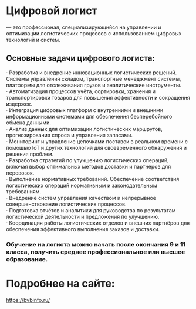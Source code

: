 # Цифровой логист 
— это профессионал, специализирующийся на управлении и оптимизации логистических процессов с использованием цифровых технологий и систем.  

## Основные задачи цифрового логиста:
·       Разработка и внедрение инновационных логистических решений. Системы управления складом, транспортные менеджмент системы, платформы для отслеживания грузов и аналитические инструменты.  
·       Автоматизация процессов учёта, сортировки, хранения и транспортировки товаров для повышения эффективности и сокращения издержек.  
·       Интеграция цифровых платформ с внутренними и внешними информационными системами для обеспечения бесперебойного обмена данными.  
·       Анализ данных для оптимизации логистических маршрутов, прогнозирования спроса и управления запасами.  
·       Мониторинг и управление цепочками поставок в реальном времени с помощью IoT и других технологий для своевременного обнаружения и решения проблем.  
·       Разработка стратегий по улучшению логистических операций, включая выбор оптимальных методов доставки и партнёров для перевозок.  
·       Выполнение нормативных требований. Обеспечение соответствия логистических операций нормативным и законодательным требованиям.  
·       Внедрение систем управления качеством и непрерывное совершенствование логистических процессов.  
·       Подготовка отчётов и аналитики для руководства по результатам логистической деятельности и предложения по улучшению.  
·       Координация работы логистических отделов и внешних партнёров для обеспечения эффективного выполнения заказов и доставки.  

### Обучение на логиста можно начать после окончания 9 и 11 класса, получить среднее профессиональное или высшее образование.  

# Подробнее на сайте:
<https://bvbinfo.ru/>
